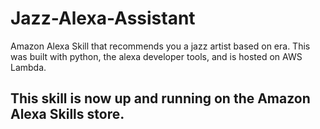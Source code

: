 # Jazz-Alexa-Assistant

Amazon Alexa Skill that recommends you a jazz artist based on era. This was built with python, the alexa developer tools, and is hosted on AWS Lambda. 

## This skill is now up and running on the Amazon Alexa Skills store.
